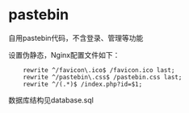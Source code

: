 # pastebin
自用pastebin代码，不含登录、管理等功能

设置伪静态，Nginx配置文件如下：

        rewrite ^/favicon\.ico$ /favicon.ico last;
        rewrite ^/pastebin\.css$ /pastebin.css last;
        rewrite ^/(.*)$ /index.php?id=$1;

数据库结构见database.sql
